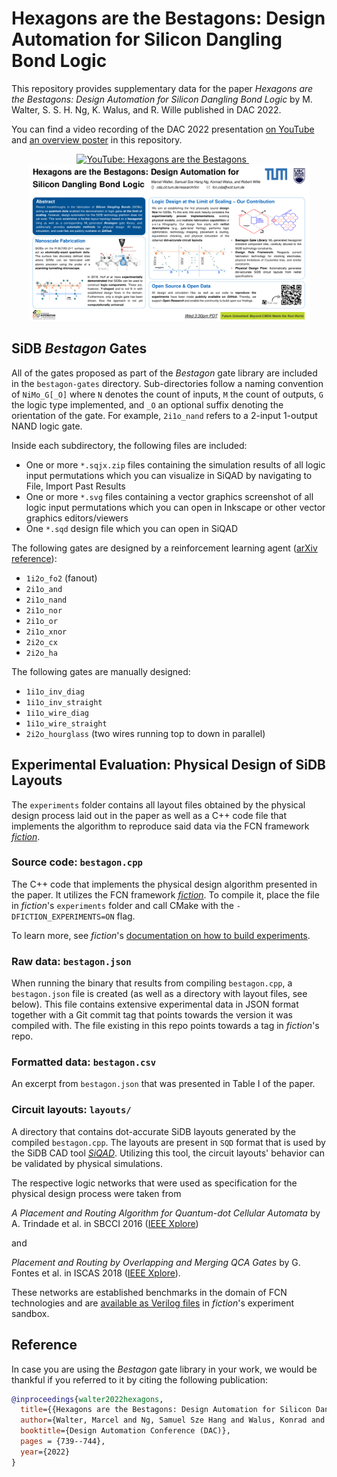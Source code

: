 # Hexagons are the Bestagons: Design Automation for Silicon Dangling Bond Logic

This repository provides supplementary data for the paper *Hexagons are the Bestagons: Design Automation for Silicon
Dangling Bond Logic* by M. Walter, S. S. H. Ng, K. Walus, and R. Wille published in DAC 2022.

You can find a video recording of the DAC 2022 presentation [on YouTube](https://youtu.be/3D8D6IPMHhM) and
[an overview poster](./poster/thumbnail.png) in this repository.

<p align="center">
  <a href="https://youtu.be/3D8D6IPMHhM">
  <img height=250px src="https://img.youtube.com/vi/3D8D6IPMHhM/0.jpg" alt="YouTube: Hexagons are the Bestagons" />
  </a>
  &nbsp; &nbsp; &nbsp;
  <a href="./poster/poster.pdf">
  <img height=250px src="./poster/thumbnail.png" alt="Overview Poster" />
  </a>
</p>

## SiDB *Bestagon* Gates

All of the gates proposed as part of the *Bestagon* gate library are included in the `bestagon-gates` directory.
Sub-directories follow a naming convention of `NiMo_G[_O]` where `N` denotes the count of inputs, `M` the count of
outputs, `G` the logic type implemented, and `_O` an optional suffix denoting the orientation of the gate. For
example, `2i1o_nand` refers to a 2-input 1-output NAND logic gate.

Inside each subdirectory, the following files are included:

* One or more `*.sqjx.zip` files containing the simulation results of all logic input permutations which you can
  visualize in SiQAD by navigating to File, Import Past Results
* One or more `*.svg` files containing a vector graphics screenshot of all logic input permutations which you can open
  in Inkscape or other vector graphics editors/viewers
* One `*.sqd` design file which you can open in SiQAD

The following gates are designed by a reinforcement learning
agent ([arXiv reference](https://arxiv.org/abs/2204.06288)):

* `1i2o_fo2` (fanout)
* `2i1o_and`
* `2i1o_nand`
* `2i1o_nor`
* `2i1o_or`
* `2i1o_xnor`
* `2i2o_cx`
* `2i2o_ha`

The following gates are manually designed:

* `1i1o_inv_diag`
* `1i1o_inv_straight`
* `1i1o_wire_diag`
* `1i1o_wire_straight`
* `2i2o_hourglass` (two wires running top to down in parallel)

## Experimental Evaluation: Physical Design of SiDB Layouts

The `experiments` folder contains all layout files obtained by the physical design process laid out in the paper as well
as a C++ code file that implements the algorithm to reproduce said data via the FCN framework
[*fiction*](https://github.com/marcelwa/fiction).

### Source code: `bestagon.cpp`

The C++ code that implements the physical design algorithm presented in the paper. It utilizes the FCN framework
[*fiction*](https://github.com/marcelwa/fiction). To compile it, place the file in *fiction*'s `experiments`
folder and call CMake with the `-DFICTION_EXPERIMENTS=ON` flag.

To learn more, see *fiction*'s
[documentation on how to build experiments](https://fiction.readthedocs.io/en/latest/getting_started.html#building-experiments).

### Raw data: `bestagon.json`

When running the binary that results from compiling `bestagon.cpp`, a `bestagon.json` file is created (as well as a
directory with layout files, see below). This file contains extensive experimental data in JSON format together with a
Git commit tag that points towards the version it was compiled with. The file existing in this repo points towards a tag
in *fiction*'s repo.

### Formatted data: `bestagon.csv`

An excerpt from `bestagon.json` that was presented in Table I of the paper.

### Circuit layouts: `layouts/`

A directory that contains dot-accurate SiDB layouts generated by the compiled `bestagon.cpp`. The layouts are present
in `SQD` format that is used by the SiDB CAD tool [*SiQAD*](https://github.com/siqad/siqad). Utilizing this tool, the
circuit layouts' behavior can be validated by physical simulations.

The respective logic networks that were used as specification for the physical design process were taken from

*A Placement and Routing Algorithm for Quantum-dot Cellular Automata* by A. Trindade et al. in SBCCI
2016 ([IEEE Xplore](https://ieeexplore.ieee.org/abstract/document/7724048))

and

*Placement and Routing by Overlapping and Merging QCA Gates* by G. Fontes et al. in ISCAS
2018 ([IEEE Xplore](https://ieeexplore.ieee.org/document/8351001)).

These networks are established benchmarks in the domain of FCN technologies and
are [available as Verilog files](https://github.com/marcelwa/fiction/tree/main/benchmarks) in
*fiction*'s experiment sandbox.

## Reference

In case you are using the *Bestagon* gate library in your work, we would be thankful if you referred to it by citing the
following publication:

```bibtex
@inproceedings{walter2022hexagons,
  title={{Hexagons are the Bestagons: Design Automation for Silicon Dangling Bond Logic}},
  author={Walter, Marcel and Ng, Samuel Sze Hang and Walus, Konrad and Wille, Robert},
  booktitle={Design Automation Conference (DAC)},
  pages = {739--744},
  year={2022}
}
```
